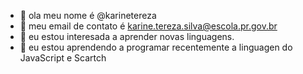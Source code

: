 - 👋 ola meu nome é @karinetereza
- 👀 meu email de contato é karine.tereza.silva@escola.pr.gov.br
- 🌱 eu estou interesada a aprender novas linguagens.
- 💞️ eu estou aprendendo a programar recentemente a linguagen do JavaScript e Scartch
